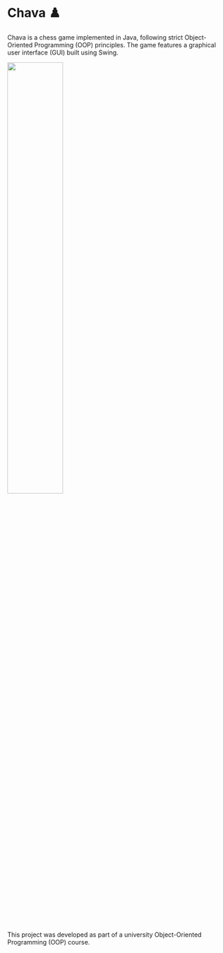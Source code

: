 # Chava ♟️

Chava is a chess game implemented in Java, following strict Object-Oriented Programming (OOP) principles. The game features a graphical user interface (GUI) built using Swing.

<img src="https://github.com/user-attachments/assets/72cfa1ad-4e43-4899-a53f-f976bcd4ed3d" width="50%">

This project was developed as part of a university Object-Oriented Programming (OOP) course.
